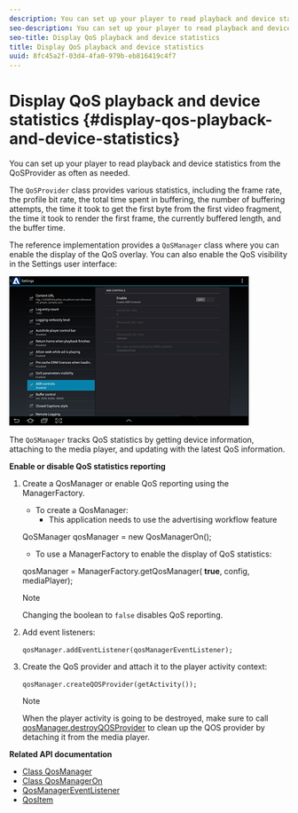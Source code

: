 ```yaml
---
description: You can set up your player to read playback and device statistics from the QoSProvider as often as needed.
seo-description: You can set up your player to read playback and device statistics from the QoSProvider as often as needed.
seo-title: Display QoS playback and device statistics
title: Display QoS playback and device statistics
uuid: 8fc45a2f-03d4-4fa0-979b-eb816419c4f7
---
```


# Display QoS playback and device statistics {#display-qos-playback-and-device-statistics}

You can set up your player to read playback and device statistics from the QoSProvider as often as needed.

The `QoSProvider` class provides various statistics, including the frame rate, the profile bit rate, the total time spent in buffering, the number of buffering attempts, the time it took to get the first byte from the first video fragment, the time it took to render the first frame, the currently buffered length, and the buffer time.

The reference implementation provides a `QoSManager` class where you can enable the display of the QoS overlay. You can also enable the QoS visibility in the Settings user interface:

![](assets/qos-configuration.jpg)

The `QoSManager` tracks QoS statistics by getting device information, attaching to the media player, and updating with the latest QoS information.

**Enable or disable QoS statistics reporting**

1. Create a QosManager or enable QoS reporting using the ManagerFactory.

   * To create a QosManager:
        * This application needs to use the advertising workflow feature 
   
   QoSManager qosManager = new QosManagerOn();

    * To use a ManagerFactory to enable the display of QoS statistics:

    qosManager = ManagerFactory.getQosManager( 
    <b>true</b>, config, mediaPlayer);

    >[!NOTE]
    >
    >Changing the boolean to `false` disables QoS reporting.

2. Add event listeners:

   `qosManager.addEventListener(qosManagerEventListener);`

3. Create the QoS provider and attach it to the player activity context:

   `qosManager.createQOSProvider(getActivity());`

   >[!NOTE]
   >
   >When the player activity is going to be destroyed, make sure to call [qosManager.destroyQOSProvider](https://help.adobe.com/en_US/primetime/reference_implementation/android/javadoc/com/adobe/primetime/reference/manager/QosManager.html#destroyQOSProvider()) to clean up the QOS provider by detaching it from the media player.

**Related API documentation**
   
* [Class QosManager](https://help.adobe.com/en_US/primetime/api/reference_implementation/android/javadoc/com/adobe/primetime/reference/manager/QosManager.html)
* [Class QosManagerOn](https://help.adobe.com/en_US/primetime/api/reference_implementation/android/javadoc/com/adobe/primetime/reference/manager/QosManagerOn.html)
* [QosManagerEventListener](https://help.adobe.com/en_US/primetime/api/reference_implementation/android/javadoc/com/adobe/primetime/reference/manager/QosManager.QosManagerEventListener.html)
* [QosItem](https://help.adobe.com/en_US/primetime/api/reference_implementation/android/javadoc/com/adobe/primetime/reference/manager/QosManager.QosItem.html)
